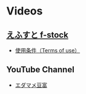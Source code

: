 # Videos

## [えふすと f-stock](https://f-stock.net/)

- [使用条件（Terms of use）](https://f-stock.net/terms-of-use/)

## YouTube Channel

- [エダマメ豆富](https://www.youtube.com/c/edamametofu)